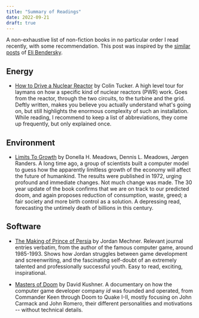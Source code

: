 ```yaml
---
title: "Summary of Readings"
date: 2022-09-21
draft: true
---
```


A non-exhaustive list of non-fiction books in no particular order I read recently,
with some recommendation. This post was inspired
by the [similar posts][] of [Eli Bendersky][].

[similar posts]: https://eli.thegreenplace.net/tag/book-reviews
[Eli Bendersky]: https://eli.thegreenplace.net/

## Energy

 - [How to Drive a Nuclear Reactor](https://www.goodreads.com/en/book/show/50878951-how-to-drive-a-nuclear-reactor)
   by Colin Tucker.
   A high level tour for laymans on how a specific kind of nuclear reactors (PWR) work.
   Goes from the reactor, through the two circuits, to the turbine and the grid.
   Deftly written, makes you believe you actually understand what's going on,
   but still highlights the enormous complexity of such an installation.
   While reading, I recommend to keep a list of abbreviations, they come up frequently,
   but only explained once.

## Environment

 - [Limits To Growth](https://www.goodreads.com/book/show/705418.The_Limits_to_Growth)
   by Donella H. Meadows, Dennis L. Meadows, Jørgen Randers.
   A long time ago, a group of scientists built a computer model to guess
   how the apparently limitless growth of the economy will affect
   the future of humankind. The results were published in 1972,
   urging profound and immediate changes.
   Not much change was made. The 30 year update of the book confirms
   that we are on track to our predicted doom, and again proposes
   reduction of consumption, waste, greed; a fair society and more birth control
   as a solution. A depressing read, forecasting the untimely death of billions
   in this century.

## Software

 - [The Making of Prince of Persia](https://www.goodreads.com/book/show/52824295-the-making-of-prince-of-persia)
   by Jordan Mechner.
   Relevant journal entries verbatim, from the author of the famous computer game,
   around 1985-1993. Shows how Jordan struggles between game development and screenwriting,
   and the fascinating self-doubt of an extremely talented and professionally successful youth.
   Easy to read, exciting, inspirational.

 - [Masters of Doom](https://www.goodreads.com/book/show/222146.Masters_of_Doom) by David Kushner.
   A documentary on how the computer game developer company _id_ was founded and operated,
   from Commander Keen through Doom to Quake I-II, mostly focusing on John Carmack and John Romero,
   their different personalities and motivations -- without technical details.


<!--
 https://www.goodreads.com/book/show/50878951-how-to-drive-a-nuclear-reactor
 https://www.goodreads.com/book/show/477028.The_Life_of_Isaac_Newton
-->
